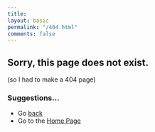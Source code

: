 ```yaml
---
title: 
layout: basic
permalink: "/404.html"
comments: false
---
```

## Sorry, this page does not exist.
(so I had to make a 404 page)

### Suggestions...

* Go [back](javascript:history.back())
* Go to the [Home Page](/)
